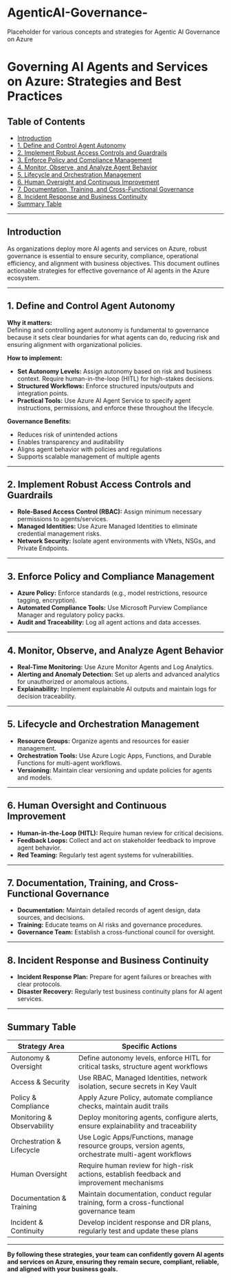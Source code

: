 # AgenticAI-Governance-
Placeholder for various concepts and strategies for Agentic AI Governance on Azure

# Governing AI Agents and Services on Azure: Strategies and Best Practices

## Table of Contents

- [Introduction](#introduction)
- [1. Define and Control Agent Autonomy](#1-define-and-control-agent-autonomy)
- [2. Implement Robust Access Controls and Guardrails](#2-implement-robust-access-controls-and-guardrails)
- [3. Enforce Policy and Compliance Management](#3-enforce-policy-and-compliance-management)
- [4. Monitor, Observe, and Analyze Agent Behavior](#4-monitor-observe-and-analyze-agent-behavior)
- [5. Lifecycle and Orchestration Management](#5-lifecycle-and-orchestration-management)
- [6. Human Oversight and Continuous Improvement](#6-human-oversight-and-continuous-improvement)
- [7. Documentation, Training, and Cross-Functional Governance](#7-documentation-training-and-cross-functional-governance)
- [8. Incident Response and Business Continuity](#8-incident-response-and-business-continuity)
- [Summary Table](#summary-table)

---

## Introduction

As organizations deploy more AI agents and services on Azure, robust governance is essential to ensure security, compliance, operational efficiency, and alignment with business objectives. This document outlines actionable strategies for effective governance of AI agents in the Azure ecosystem.

---

## 1. Define and Control Agent Autonomy

**Why it matters:**  
Defining and controlling agent autonomy is fundamental to governance because it sets clear boundaries for what agents can do, reducing risk and ensuring alignment with organizational policies.

**How to implement:**
- **Set Autonomy Levels:** Assign autonomy based on risk and business context. Require human-in-the-loop (HITL) for high-stakes decisions.
- **Structured Workflows:** Enforce structured inputs/outputs and integration points.
- **Practical Tools:** Use Azure AI Agent Service to specify agent instructions, permissions, and enforce these throughout the lifecycle.

**Governance Benefits:**
- Reduces risk of unintended actions
- Enables transparency and auditability
- Aligns agent behavior with policies and regulations
- Supports scalable management of multiple agents

---

## 2. Implement Robust Access Controls and Guardrails

- **Role-Based Access Control (RBAC):** Assign minimum necessary permissions to agents/services.
- **Managed Identities:** Use Azure Managed Identities to eliminate credential management risks.
- **Network Security:** Isolate agent environments with VNets, NSGs, and Private Endpoints.

---

## 3. Enforce Policy and Compliance Management

- **Azure Policy:** Enforce standards (e.g., model restrictions, resource tagging, encryption).
- **Automated Compliance Tools:** Use Microsoft Purview Compliance Manager and regulatory policy packs.
- **Audit and Traceability:** Log all agent actions and data accesses.

---

## 4. Monitor, Observe, and Analyze Agent Behavior

- **Real-Time Monitoring:** Use Azure Monitor Agents and Log Analytics.
- **Alerting and Anomaly Detection:** Set up alerts and advanced analytics for unauthorized or anomalous actions.
- **Explainability:** Implement explainable AI outputs and maintain logs for decision traceability.

---

## 5. Lifecycle and Orchestration Management

- **Resource Groups:** Organize agents and resources for easier management.
- **Orchestration Tools:** Use Azure Logic Apps, Functions, and Durable Functions for multi-agent workflows.
- **Versioning:** Maintain clear versioning and update policies for agents and models.

---

## 6. Human Oversight and Continuous Improvement

- **Human-in-the-Loop (HITL):** Require human review for critical decisions.
- **Feedback Loops:** Collect and act on stakeholder feedback to improve agent behavior.
- **Red Teaming:** Regularly test agent systems for vulnerabilities.

---

## 7. Documentation, Training, and Cross-Functional Governance

- **Documentation:** Maintain detailed records of agent design, data sources, and decisions.
- **Training:** Educate teams on AI risks and governance procedures.
- **Governance Team:** Establish a cross-functional council for oversight.

---

## 8. Incident Response and Business Continuity

- **Incident Response Plan:** Prepare for agent failures or breaches with clear protocols.
- **Disaster Recovery:** Regularly test business continuity plans for AI agent services.

---

## Summary Table

| Strategy Area             | Specific Actions                                                                                                 |
|---------------------------|------------------------------------------------------------------------------------------------------------------|
| Autonomy & Oversight      | Define autonomy levels, enforce HITL for critical tasks, structure agent workflows                              |
| Access & Security         | Use RBAC, Managed Identities, network isolation, secure secrets in Key Vault                                    |
| Policy & Compliance       | Apply Azure Policy, automate compliance checks, maintain audit trails                                           |
| Monitoring & Observability| Deploy monitoring agents, configure alerts, ensure explainability and traceability                              |
| Orchestration & Lifecycle | Use Logic Apps/Functions, manage resource groups, version agents, orchestrate multi-agent workflows             |
| Human Oversight           | Require human review for high-risk actions, establish feedback and improvement mechanisms                       |
| Documentation & Training  | Maintain documentation, conduct regular training, form a cross-functional governance team                       |
| Incident & Continuity     | Develop incident response and DR plans, regularly test and update these plans                                   |

---

**By following these strategies, your team can confidently govern AI agents and services on Azure, ensuring they remain secure, compliant, reliable, and aligned with your business goals.**

